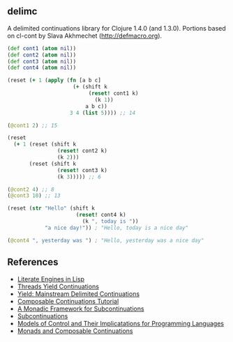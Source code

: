 delimc
----

A delimited continuations library for Clojure 1.4.0 (and 1.3.0). Portions based on cl-cont by Slava Akhmechet (http://defmacro.org).

```clj
(def cont1 (atom nil))
(def cont2 (atom nil))
(def cont3 (atom nil))
(def cont4 (atom nil))

(reset (+ 1 (apply (fn [a b c]
                     (+ (shift k
                          (reset! cont1 k)
                            (k 1))
                         a b c))
                    3 4 (list 5)))) ;; 14

(@cont1 2) ;; 15

(reset
  (+ 1 (reset (shift k
                (reset! cont2 k)
                (k 2)))
       (reset (shift k
                (reset! cont3 k)
                (k 3))))) ;; 6

(@cont2 4) ;; 8
(@cont3 10) ;; 13

(reset (str "Hello" (shift k
                      (reset! cont4 k)
                        (k ", today is "))
            "a nice day!")) ; "Hello, today is a nice day"

(@cont4 ", yesterday was ") ; "Hello, yesterday was a nice day"
```

References
----

* [Literate Engines in Lisp](http://citeseerx.ist.psu.edu/viewdoc/summary?doi=10.1.1.45.6198)
* [Threads Yield Continuations](http://citeseerx.ist.psu.edu/viewdoc/summary?doi=10.1.1.41.4786)
* [Yield: Mainstream Delimited Continuations](http://parametricity.net/dropbox/yield.subc.pdf)
* [Composable Continuations Tutorial](http://community.schemewiki.org/?composable-continuations-tutorial)
* [A Monadic Framework for Subcontinuations](http://research.microsoft.com/en-us/um/people/simonpj/papers/control/control.pdf)
* [Subcontinuations](http://citeseerx.ist.psu.edu/viewdoc/download?doi=10.1.1.63.1754&rep=rep1&type=pdf)
* [Models of Control and Their Implicatations for Programming Languages](www.ccs.neu.edu/racket/pubs/thesis-sitaram.ps.gz)
* [Monads and Composable Continuations](http://citeseerx.ist.psu.edu/viewdoc/download?doi=10.1.1.94.985&rep=rep1&type=pdf)
